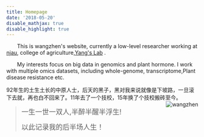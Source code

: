 ```yaml
---
title: Homepage
date: '2018-05-20'
disable_mathjax: true
disable_highlight: true
---
```




&emsp;&emsp;This is wangzhen's website, currently a low-level researcher working at [njau](http://www.njau.edu.cn/), college of agriculture,[Yang's Lab](http://nx.njau.edu.cn/info/1055/2633.htm) .

&emsp;&emsp;My interests focus on big data in genomics and  plant hormone. I work with multiple omics datasets, including whole-genome, transcriptome,Plant disease resistance etc.


92年生的土生土长的中原人士，后天的黑子，黑对我来说就像是下坡路，一旦滚下去就，再也白不回来了。11年去了一个技校，15年换了个技校搬砖至今。
<img src="http://image72.360doc.com/DownloadImg/2014/05/0511/41331958_3.jpg" style="max-width:20%;min-width:30px;float:right;" alt="wangzhen" />




> <font size=4>一生一世一双人,半醉半醒半浮生!</font>
> 
> <font size=4>以此记录我的后半场人生！</font>